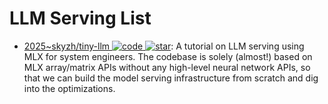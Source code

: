 # LLM Serving List

- [2025~skyzh/tiny-llm ![code](https://ng-tech.icu/assets/code.svg) ![star](https://img.shields.io/github/stars/skyzh/tiny-llm)](https://github.com/skyzh/tiny-llm): A tutorial on LLM serving using MLX for system engineers. The codebase is solely (almost!) based on MLX array/matrix APIs without any high-level neural network APIs, so that we can build the model serving infrastructure from scratch and dig into the optimizations.
